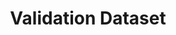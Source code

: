 ---
title: "Validation Dataset"

categories: ['']

tags: ['Validation', 'Dataset']

arabic: ['مجموعة بيانات التحقق من الصحة']

publishers: ['معجم مصطلحات التعلم الآلي والتعلم العميق وعلم البيانات']

types: "word"

slug: ""
---